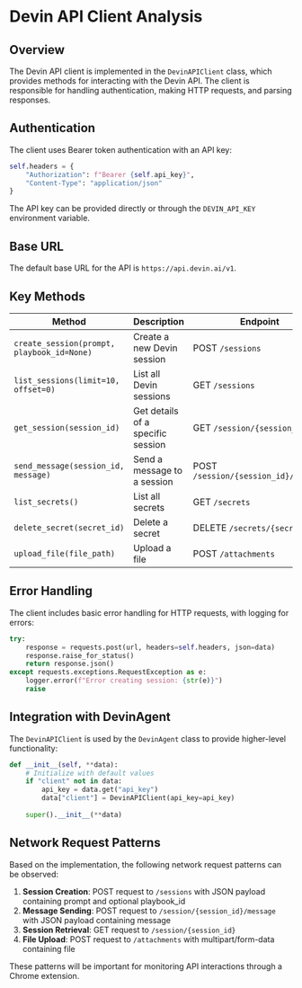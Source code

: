 # Devin API Client Analysis

## Overview

The Devin API client is implemented in the `DevinAPIClient` class, which provides methods for interacting with the Devin API. The client is responsible for handling authentication, making HTTP requests, and parsing responses.

## Authentication

The client uses Bearer token authentication with an API key:

```python
self.headers = {
    "Authorization": f"Bearer {self.api_key}",
    "Content-Type": "application/json"
}
```

The API key can be provided directly or through the `DEVIN_API_KEY` environment variable.

## Base URL

The default base URL for the API is `https://api.devin.ai/v1`.

## Key Methods

| Method | Description | Endpoint |
|--------|-------------|----------|
| `create_session(prompt, playbook_id=None)` | Create a new Devin session | POST `/sessions` |
| `list_sessions(limit=10, offset=0)` | List all Devin sessions | GET `/sessions` |
| `get_session(session_id)` | Get details of a specific session | GET `/session/{session_id}` |
| `send_message(session_id, message)` | Send a message to a session | POST `/session/{session_id}/message` |
| `list_secrets()` | List all secrets | GET `/secrets` |
| `delete_secret(secret_id)` | Delete a secret | DELETE `/secrets/{secret_id}` |
| `upload_file(file_path)` | Upload a file | POST `/attachments` |

## Error Handling

The client includes basic error handling for HTTP requests, with logging for errors:

```python
try:
    response = requests.post(url, headers=self.headers, json=data)
    response.raise_for_status()
    return response.json()
except requests.exceptions.RequestException as e:
    logger.error(f"Error creating session: {str(e)}")
    raise
```

## Integration with DevinAgent

The `DevinAPIClient` is used by the `DevinAgent` class to provide higher-level functionality:

```python
def __init__(self, **data):
    # Initialize with default values
    if "client" not in data:
        api_key = data.get("api_key")
        data["client"] = DevinAPIClient(api_key=api_key)
    
    super().__init__(**data)
```

## Network Request Patterns

Based on the implementation, the following network request patterns can be observed:

1. **Session Creation**: POST request to `/sessions` with JSON payload containing prompt and optional playbook_id
2. **Message Sending**: POST request to `/session/{session_id}/message` with JSON payload containing message
3. **Session Retrieval**: GET request to `/session/{session_id}`
4. **File Upload**: POST request to `/attachments` with multipart/form-data containing file

These patterns will be important for monitoring API interactions through a Chrome extension.
